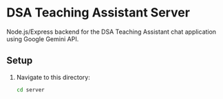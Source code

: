 # DSA Teaching Assistant Server

Node.js/Express backend for the DSA Teaching Assistant chat application using Google Gemini API.

## Setup
1. Navigate to this directory:
   ```bash
   cd server
